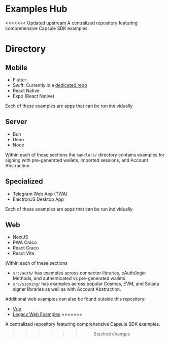 # Examples Hub
<<<<<<< Updated upstream
A centralized repository featuring comprehensive Capsule SDK examples.

# Directory

## Mobile
- Flutter
- Swift: Currently in a [dedicated repo](https://github.com/capsule-org/swift-sdk-example)
- React Native
- Expo (React Native)

Each of these examples are apps that can be run individually

## Server
- Bun
- Deno
- Node

Within each of these sections the `handlers/` directory contains examples for signing with pre-generated wallets, imported sessions, and Account Abstraction.

## Specialized
- Telegram Web App (TWA)
- ElectronJS Desktop App

Each of these examples are apps that can be run individually

## Web
- NextJS
- PWA Craco
- React Craco
- React Vite

Within each of these sections
- `src/auth/` has examples across connector libraries, oAuth/login Methods, and authenticated vs pre-generated wallets
- `src/signing/` has examples across popular Cosmos, EVM, and Solana signer libraries as well as with Account Abstraction.

Additional web examples can also be found outside this repository:
- [Vue](https://github.com/capsule-org/vue-example)
- [Legacy Web Examples](https://github.com/capsule-org/react-integration-examples)
=======

A centralized repository featuring comprehensive Capsule SDK examples.
>>>>>>> Stashed changes
